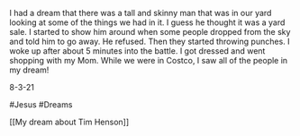 I had a dream that there was a tall and skinny man that was in our yard looking at some of the things we had in it. I guess he thought it was a yard sale. I started to show him around when some people dropped from the sky and told him to go away. He refused. Then they started throwing punches. I woke up after about 5 minutes into the battle. I got dressed and went shopping with my Mom. While we were in Costco, I saw all of the people in my dream!


8-3-21

#Jesus #Dreams

[[My dream about Tim Henson]]